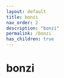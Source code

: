 ```yaml
---
layout: default
title: bonzi
nav_order: 2
description: "bonzi"
permalink: /bonzi
has_children: true
---
```


# bonzi
